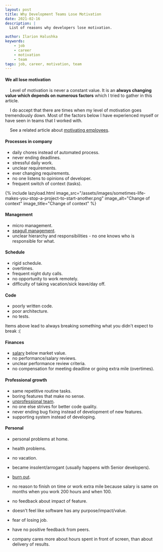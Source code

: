 ```yaml
---
layout: post
title: Why Development Teams Lose Motivation
date: 2021-02-16
description: |
  List of reasons why developers lose motivation.

author: Ilarion Halushka
keywords:
    - job
    - career
    - motivation
    - team
tags: job, career, motivation, team
---
```


#### We all lose motivation
&nbsp;&nbsp;&nbsp; Level of motivation is never a constant value. It is an **always changing value which
depends on numerous factors** which I tried to gather in this article.

&nbsp;&nbsp;&nbsp; I do accept that there are times when my level of motivation goes tremendously down. 
Most of the factors below I have experienced myself or have seen in teams that I worked with.

&nbsp;&nbsp;&nbsp; See a related article about <a target="_blank" href="/How-Companies-Build-Trust-With-Employees">motivating employees</a>.

#### Processes in company
* daily chores instead of automated process.
* never ending deadlines.
* stressful daily work.
* unclear requirements.
* ever changing requirements.
* no one listens to opinions of developer.
* frequent switch of context (tasks).

{% include lazyload.html image_src="/assets/images/sometimes-life-makes-you-stop-a-project-to-start-another.png" image_alt="Change of context" image_title="Change of context" %}

#### Management
* micro management.
* [seagull management](https://en.wikipedia.org/wiki/Seagull_management).
* unclear hierarchy and responsibilities - no one knows who is responsible for what.

#### Schedule
* rigid schedule.
* overtimes.
* frequent night duty calls.
* no opportunity to work remotely.
* difficulty of taking vacation/sick leave/day off.

#### Code
* poorly written code.
* poor architecture.
* no tests.

Items above lead to always breaking something what you didn't expect to break :(

#### Finances
* <a target="_blank" href="/Salary-Review-Tips">salary</a> below market value.
* no performance/salary reviews.
* unclear performance review criteria.
* no compensation for meeting deadline or going extra mile (overtimes).

#### Professional growth
* same repetitive routine tasks.
* boring features that make no sense.
* <a target="_blank" href="/What-I-Hate-Hearing-From-Other-Developers">unprofessional team</a>.
* no one else strives for better code quality.
* never ending bug fixing instead of development of new features.
* supporting system instead of developing.

#### Personal
* personal problems at home.
* health problems.
* no vacation.
* became insolent/arrogant (usually happens with Senior developers).
* <a target="_blank" href="/How-To-Avoid-Burn-Out-At-Work">burn out</a>.
* no reason to finish on time or work extra mile because salary is same
  on months when you work 200 hours and when 100.

* no feedback about impact of feature.
* doesn't feel like software has any purpose/impact/value.
* fear of losing job.
* have no positive feedback from peers.
* company cares more about hours spent in front of screen, than about delivery of results.
  

